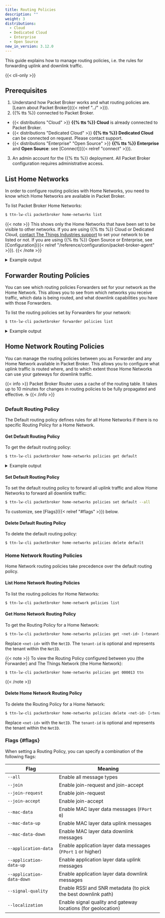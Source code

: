 ```yaml
---
title: Routing Policies
description: ""
weight: 3
distributions:
  - Cloud
  - Dedicated Cloud
  - Enterprise
  - Open Source
new_in_version: 3.12.0
---
```


This guide explains how to manage routing policies, i.e. the rules for forwarding uplink and downlink traffic.

<!--more-->

{{< cli-only >}}

## Prerequisites

1. Understand how Packet Broker works and what routing policies are. [Learn about Packet Broker]({{< relref "../" >}}).
2. {{% tts %}} connected to Packet Broker.
  - {{< distributions "Cloud" >}} **{{% tts %}} Cloud** is already connected to Packet Broker.
  - {{< distributions "Dedicated Cloud" >}} **{{% tts %}} Dedicated Cloud** can be connected on request. Please contact support.
  - {{< distributions "Enterprise" "Open Source" >}} **{{% tts %}} Enterprise** and **Open Source**: see [Connect]({{< relref "connect" >}}).
3. An admin account for the {{% tts %}} deployment. All Packet Broker configuration requires administrative access.

## List Home Networks

In order to configure routing policies with Home Networks, you need to know which Home Networks are available in Packet Broker.

To list Packet Broker Home Networks:

```bash
$ ttn-lw-cli packetbroker home-networks list
```

{{< note >}}
This shows only the Home Networks that have been set to be visible to other networks. If you are using {{% tts %}} Cloud or Dedicated Cloud, [contact The Things Industries support](mailto:support@thethingsindustries.com) to set your network to be listed or not. If you are using {{% tts %}} Open Source or Enterprise, see [Configuration]({{< relref "/reference/configuration/packet-broker-agent" >}}).
{{< /note >}}

<details><summary>Example output</summary>

```json
[{
  "id": {
    "net_id": 19,
    "tenant_id": "ttn"
  },
  "name": "The Things Network",
  "dev_addr_blocks": [
    {
      "dev_addr_prefix": {
        "dev_addr": "260B0000",
        "length": 16
      },
      "home_network_cluster_id": "ttn-eu1"
    },
    {
      "dev_addr_prefix": {
        "dev_addr": "260C0000",
        "length": 16
      },
      "home_network_cluster_id": "ttn-nam1"
    },
    {
      "dev_addr_prefix": {
        "dev_addr": "260D0000",
        "length": 16
      },
      "home_network_cluster_id": "ttn-au1"
    }
  ],
  "contact_info": [
    {
      "contact_type": "CONTACT_TYPE_TECHNICAL",
      "contact_method": "CONTACT_METHOD_EMAIL",
      "value": "ops@thethingsnetwork.org"
    }
  ]
},
{
  "id": {
    "net_id": 8
  },
  "name": "KPN",
  "dev_addr_blocks": [
    {
      "dev_addr_prefix": {
        "dev_addr": "10000000",
        "length": 7
      }
    }
  ]
}
]
```

</details>

## Forwarder Routing Policies

You can see which routing policies Forwarders set for your network as the Home Network. This allows you to see from which networks you receive traffic, which data is being routed, and what downlink capabilities you have with those Forwarders.

To list the routing policies set by Forwarders for your network:

```bash
$ ttn-lw-cli packetbroker forwarder policies list
```

<details><summary>Example output</summary>

This example shows that The Things Network forwards all messages to your network (`NetID` `000013` and tenant ID `my-company`) and that you can send all downlink messages via The Things Network to your end devices.

```json
[{
  "forwarder_id": {
    "net_id": 19,
    "tenant_id": "ttn"
  },
  "home_network_id": {
    "net_id": 19,
    "tenant_id": "my-company"
  },
  "updated_at": "2021-03-23T15:14:49.614025Z",
  "uplink": {
    "join_request": true,
    "mac_data": true,
    "application_data": true,
    "signal_quality": true,
    "localization": true
  },
  "downlink": {
    "join_accept": true,
    "mac_data": true,
    "application_data": true
  }
}
]
```

</details>

## Home Network Routing Policies

You can manage the routing policies between you as Forwarder and any Home Network available in Packet Broker. This allows you to configure what uplink traffic is routed where, and to which extent those Home Networks can use your gateways for downlink traffic.

{{< info >}}
Packet Broker Router uses a cache of the routing table. It takes up to 10 minutes for changes in routing policies to be fully propagated and effective. ☕
{{< /info >}}

### Default Routing Policy

The Default routing policy defines rules for all Home Networks if there is no specific Routing Policy for a Home Network.

#### Get Default Routing Policy

To get the default routing policy:

```bash
$ ttn-lw-cli packetbroker home-networks policies get default
```

<details><summary>Example output</summary>

This example has all message types enabled:

```json
{
  "updated_at": "2021-03-24T19:59:48.590521Z",
  "uplink": {
    "join_request": true,
    "mac_data": true,
    "application_data": true,
    "signal_quality": true,
    "localization": true
  },
  "downlink": {
    "join_accept": true,
    "mac_data": true,
    "application_data": true
  }
}
```

</details>

#### Set Default Routing Policy

To set the default routing policy to forward all uplink traffic and allow Home Networks to forward all downlink traffic:

```bash
$ ttn-lw-cli packetbroker home-networks policies set default --all
```

To customize, see [Flags]({{< relref "#flags" >}}) below.

#### Delete Default Routing Policy

To delete the default routing policy:

```bash
$ ttn-lw-cli packetbroker home-networks policies delete default
```

### Home Network Routing Policies

Home Network routing policies take precedence over the default routing policy.

#### List Home Network Routing Policies

To list the routing policies for Home Networks:

```bash
$ ttn-lw-cli packetbroker home-network policies list
```

#### Get Home Network Routing Policy

To get the Routing Policy for a Home Network:

```bash
$ ttn-lw-cli packetbroker home-networks policies get <net-id> [<tenant-id>]
```

Replace `<net-id>` with the `NetID`. The `tenant-id` is optional and represents the tenant within the `NetID`.

{{< note >}}
To view the Routing Policy configured between you (the Forwarder) and The Things Network (the Home Network):

```bash
$ ttn-lw-cli packetbroker home-networks policies get 000013 ttn
```
{{< /note >}}

#### Delete Home Network Routing Policy

To delete the Routing Policy for a Home Network:

```bash
$ ttn-lw-cli packetbroker home-networks policies delete <net-id> [<tenant-id>]
```

Replace `<net-id>` with the `NetID`. The `tenant-id` is optional and represents the tenant within the `NetID`.

### Flags {#flags}

When setting a Routing Policy, you can specify a combination of the following flags:

Flag | Meaning
--- | ---
`--all` | Enable all message types
`--join` | Enable join-request and join-accept
`--join-request` | Enable join-request
`--join-accept` | Enable join-accept
`--mac-data` | Enable MAC layer data messages (`FPort` `0`)
`--mac-data-up` | Enable MAC layer data uplink messages
`--mac-data-down` | Enable MAC layer data downlink messages
`--application-data` | Enable application layer data messages (`FPort` `1` or higher)
`--application-data-up` | Enable application layer data uplink messages
`--application-data-down` | Enable application layer data downlink messages
`--signal-quality` | Enable RSSI and SNR metadata (to pick the best downlink path)
`--localization` | Enable signal quality and gateway locations (for geolocation)
